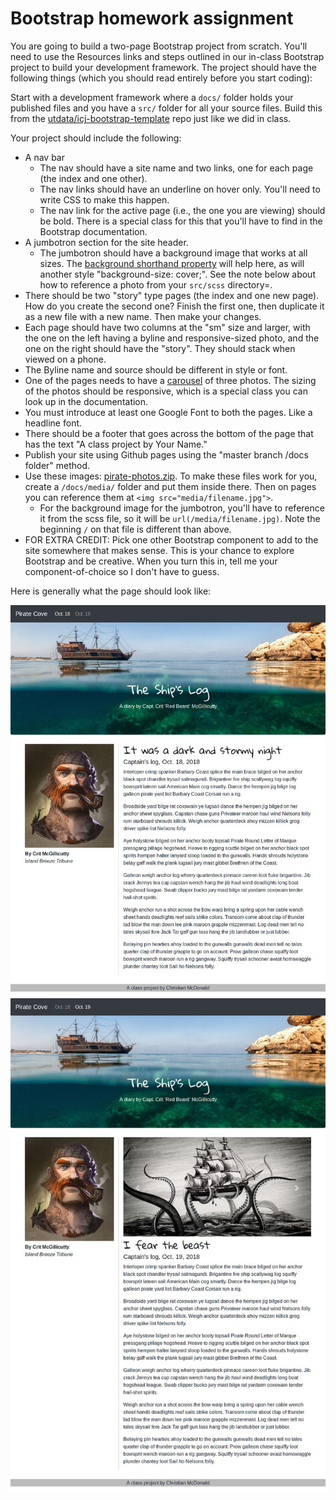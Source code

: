 # Bootstrap homework assignment

You are going to build a two-page Bootstrap project from scratch. You'll need to use the Resources links and steps outlined in our in-class Bootstrap project to build your development framework. The project should have the following things (which you should read entirely before you start coding):

Start with a development framework where a `docs/` folder holds your published files and you have a `src/` folder for all your source files. Build this from the [utdata/icj-bootstrap-template](https://github.com/utdata/icj-bootstrap-template) repo just like we did in class.

Your project should include the following:

- A nav bar
  - The nav should have a site name and two links, one for each page (the index and one other).
  - The nav links should have an underline on hover only. You'll need to write CSS to make this happen.
  - The nav link for the active page (i.e., the one you are viewing) should be bold. There is a special class for this that you'll have to find in the Bootstrap documentation.
- A jumbotron section for the site header.
  - The jumbotron should have a background image that works at all sizes. The [background shorthand property](https://www.w3schools.com/css/css_background.asp) will help here, as will another style "background-size: cover;". See the note below about how to reference a photo from your `src/scss` directory=.
- There should be two "story" type pages (the index and one new page). How do you create the second one? Finish the first one, then duplicate it as a new file with a new name. Then make your changes.
- Each page should have two columns at the "sm" size and larger, with the one on the left having a byline and responsive-sized photo, and the one on the right should have the "story". They should stack when viewed on a phone.
- The Byline name and source should be different in style or font.
- One of the pages needs to have a [carousel](https://getbootstrap.com/docs/4.1/components/carousel/) of three photos. The sizing of the photos should be responsive, which is a special class you can look up in the documentation.
- You must introduce at least one Google Font to both the pages. Like a headline font.
- There should be a footer that goes across the bottom of the page that has the text "A class project by Your Name."
- Publish your site using Github pages using the "master branch /docs folder" method.
- Use these images: [pirate-photos.zip](pirate-photos.zip). To make these files work for you, create a `/docs/media/` folder and put them inside there. Then on pages you can reference them at `<img src="media/filename.jpg">`.
  - For the background image for the jumbotron, you'll have to reference it from the scss file, so it will be `url(/media/filename.jpg)`. Note the beginning `/` on that file is different than above.
- FOR EXTRA CREDIT: Pick one other Bootstrap component to add to the site somewhere that makes sense. This is your chance to explore Bootstrap and be creative. When you turn this in, tell me your component-of-choice so I don't have to guess.

Here is generally what the page should look like:

![bs-assignment-p1.jpg](../images/bs-assignment-p1.jpg)
![bs-assignment-p2.jpg](../images/bs-assignment-p2.jpg)
